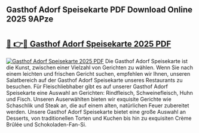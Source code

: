 ## Gasthof Adorf Speisekarte PDF Download Online 2025 9APze

# <h2><a href="http://gc7f2ix.nevu.top/?p=Gasthof+Adorf+Speisekarte">🔗 👉🔴 Gasthof Adorf Speisekarte 2025 PDF</a></h2>

[![Gasthof Adorf Speisekarte 2025 PDF](https://i.imgur.com/dBaPXMq.png)](http://gc7f2ix.nevu.top/?p=Gasthof+Adorf+Speisekarte)
Die Gasthof Adorf Speisekarte ist die Kunst, zwischen einer Vielzahl von Gerichten zu wählen. Wenn Sie nach einem leichten und frischen Gericht suchen, empfehlen wir Ihnen, unseren Salatbereich auf der Gasthof Adorf Speisekarte unseres Restaurants zu besuchen. Für Fleischliebhaber gibt es auf unserer Gasthof Adorf Speisekarte eine Auswahl an Gerichten: Rindfleisch, Schweinefleisch, Huhn und Fisch. Unseren Auserwählten bieten wir exquisite Gerichte wie Schaschlik und Steak an, die auf einem alten, natürlichen Feuer zubereitet werden. Unsere Gasthof Adorf Speisekarte bietet eine große Auswahl an Desserts, von traditionellen Torten und Kuchen bis hin zu exquisiten Crème Brûlée und Schokoladen-Fan-Si.
